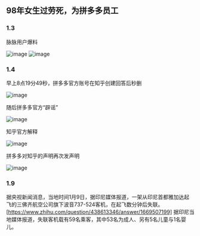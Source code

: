 ## 98年女生过劳死，为拼多多员工

### 1.3

脉脉用户爆料

![image](https://github.com/kepler-10/kepler-10.github.io/blob/main/picture/maimai.jpg)
![image](https://github.com/kepler-10/kepler-10.github.io/blob/main/picture/maimai1.jpg)
### 1.4

早上8点19分49秒，拼多多官方账号在知乎创建回答后秒删

![image](Jan\v2-dc4281b8d1869bdaa543af10492a4dae_720w.jpg)

随后拼多多官方“辟谣”

![image](https://github.com/kepler-10/kepler-10.github.io/blob/main/pdd1.jpg)

知乎官方解释

![image](https://github.com/kepler-10/kepler-10.github.io/blob/main/picture/zhihu.jpg)

拼多多对知乎的声明再次发声明

![image](https://github.com/kepler-10/kepler-10.github.io/blob/main/pdd2.jpg)

### 1.9
据央视新闻消息，当地时间1月9日，据印尼媒体报道，一架从印尼首都雅加达起飞的三佛齐航空公司旗下波音737-524客机，在起飞数分钟后失联。[https://www.zhihu.com/question/438613346/answer/1669507199]
据印尼当地媒体报道，失联客机载有59名乘客，其中53名为成人、另有5名儿童与1名婴儿。
